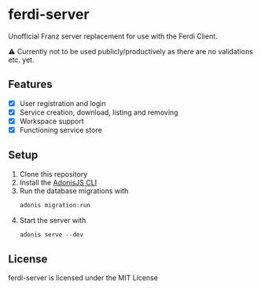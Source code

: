 # ferdi-server
Unofficial Franz server replacement for use with the Ferdi Client.

⚠️ Currently not to be used publicly/productively as there are no validations etc. yet.

## Features
- [x] User registration and login
- [x] Service creation, download, listing and removing
- [x] Workspace support
- [x] Functioning service store

## Setup
1. Clone this repository
2. Install the [AdonisJS CLI](https://adonisjs.com/)
3. Run the database migrations with
    ```js
    adonis migration:run
    ```
4. Start the server with
    ```js
    adonis serve --dev
    ```

## License
ferdi-server is licensed under the MIT License
